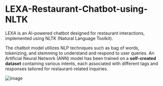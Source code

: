 # LEXA-Restaurant-Chatbot-using-NLTK

LEXA is an AI-powered chatbot designed for restaurant interactions, implemented using NLTK (Natural Language Toolkit). 

The chatbot model utilizes NLP techniques such as bag of words, tokenizing, and stemming to understand and respond to user queries. An Artificial Neural Network (ANN) model has been trained on a **self-created dataset** containing various intents, each associated with different tags and responses tailored for restaurant-related inquiries.

![image](https://github.com/MininduLiyanage/LEXA-Restaurant-Chatbot-using-NLTK/assets/73852035/1bae59db-cb74-49f7-8918-c4dd8f26a148)
